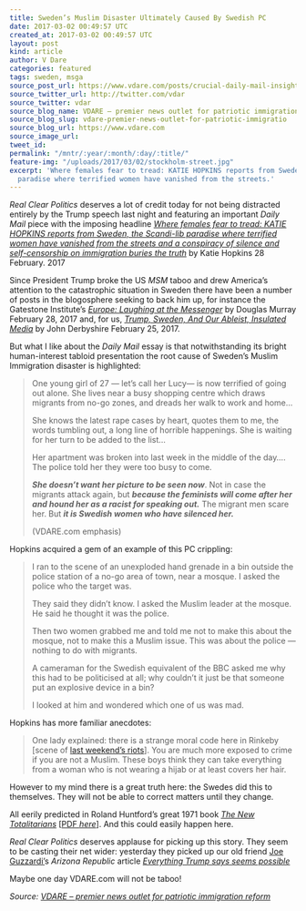 ```yaml
---
title: Sweden’s Muslim Disaster Ultimately Caused By Swedish PC
date: 2017-03-02 00:49:57 UTC
created_at: 2017-03-02 00:49:57 UTC
layout: post
kind: article
author: V Dare
categories: featured
tags: sweden, msga
source_post_url: https://www.vdare.com/posts/crucial-daily-mail-insight-swedens-muslim-disaster-ultimately-caused-by-swedish-pc
source_twitter_url: http://twitter.com/vdar
source_twitter: vdar
source_blog_name: VDARE – premier news outlet for patriotic immigration reform
source_blog_slug: vdare-premier-news-outlet-for-patriotic-immigratio
source_blog_url: https://www.vdare.com
source_image_url: 
tweet_id: 
permalink: "/mntr/:year/:month/:day/:title/"
feature-img: "/uploads/2017/03/02/stockholm-street.jpg"
excerpt: 'Where females fear to tread: KATIE HOPKINS reports from Sweden, the Scandi-lib
  paradise where terrified women have vanished from the streets.'
---
```

_Real Clear Politics_ deserves a lot of credit today for not being distracted entirely by the Trump speech last night and featuring an important _Daily Mail_ piece with the imposing headline [_Where females fear to tread: KATIE HOPKINS reports from Sweden, the Scandi-lib paradise where terrified women have vanished from the streets and a conspiracy of silence and self-censorship on immigration buries the truth_](http://www.dailymail.co.uk/news/article-4269576/KATIE-HOPKINS-reports-Scandi-lib-paradise-Sweden.html) by Katie Hopkins 28 February. 2017  

Since President Trump broke the US _MSM_ taboo and drew America’s attention to the catastrophic situation in Sweden there have been a number of posts in the blogosphere seeking to back him up, for instance the Gatestone Institute’s [_Europe: Laughing at the Messenger_](https://www.gatestoneinstitute.org/9988/sweden-trump) by Douglas Murray February 28, 2017 and, for us, [_Trump, Sweden, And Our Ableist, Insulated Media_](http://www.vdare.com/articles/trump-sweden-and-our-ableist-insulated-media) by John Derbyshire February 25, 2017.

But what I like about the _Daily Mail_ essay is that notwithstanding its bright human-interest tabloid presentation the root cause of Sweden’s Muslim Immigration disaster is highlighted:

> One young girl of 27 — let’s call her Lucy— is now terrified of going out alone. She lives near a busy shopping centre which draws migrants from no-go zones, and dreads her walk to work and home…
> 
> She knows the latest rape cases by heart, quotes them to me, the words tumbling out, a long line of horrible happenings. She is waiting for her turn to be added to the list…
> 
> Her apartment was broken into last week in the middle of the day…. The police told her they were too busy to come.
> 
> **_She doesn’t want her picture to be seen now_**. Not in case the migrants attack again, but _**because the feminists will come after her and hound her as a racist for speaking out.**_ The migrant men scare her. But _**it is Swedish women who have silenced her.**_
> 
> (VDARE.com emphasis)

Hopkins acquired a gem of an example of this PC crippling:

> I ran to the scene of an unexploded hand grenade in a bin outside the police station of a no-go area of town, near a mosque. I asked the police who the target was.
> 
> They said they didn’t know. I asked the Muslim leader at the mosque. He said he thought it was the police.
> 
> Then two women grabbed me and told me not to make this about the mosque, not to make this a Muslim issue. This was about the police — nothing to do with migrants.
> 
> A cameraman for the Swedish equivalent of the BBC asked me why this had to be politicised at all; why couldn’t it just be that someone put an explosive device in a bin?
> 
> I looked at him and wondered which one of us was mad.

Hopkins has more familiar anecdotes:

> One lady explained: there is a strange moral code here in Rinkeby [scene of [last weekend’s riots](http://www.vdare.com/posts/huge-immigrant-riots-break-out-in-perfectly-safe-sweden)]. You are much more exposed to crime if you are not a Muslim. These boys think they can take everything from a woman who is not wearing a hijab or at least covers her hair.

However to my mind there is a great truth here: the Swedes did this to themselves. They will not be able to correct matters until they change.

All eerily predicted in Roland Huntford’s great 1971 book [_The New Totalitarians_](https://en.wikipedia.org/wiki/The_New_Totalitarians) [[PDF _here_](http://eindtijdinbeeld.nl/EiB-Bibliotheek/Boeken/The_New_Totalitarians__Brave_New_Sweden___1980_.pdf)]. And this could easily happen here.

_Real Clear Politics_ deserves applause for picking up this story. They seem to be casting their net wider: yesterday they picked up our old friend [Joe Guzzardi’](http://www.vdare.com/users/joe-guzzardi)s _Arizona Republic_ article _[Everything Trump says seems possible](http://www.azcentral.com/story/opinion/op-ed/2017/02/28/trump-agenda/98403550/)_

Maybe one day VDARE.com will not be taboo!

_Source: [VDARE – premier news outlet for patriotic immigration reform](https://www.vdare.com)_